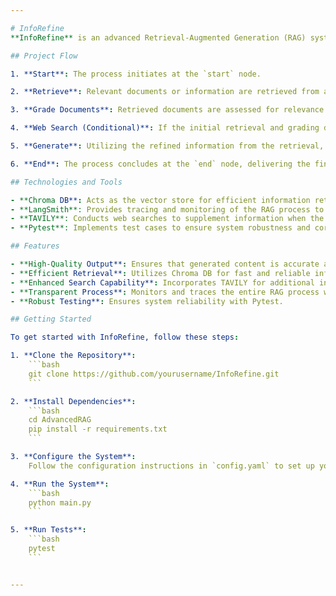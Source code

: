```yaml
---

# InfoRefine
**InfoRefine** is an advanced Retrieval-Augmented Generation (RAG) system designed to enhance the generation of accurate and contextually relevant information. Leveraging a LangGraph, InfoRefine integrates multiple components and tools to ensure high-quality output through a structured and efficient process.

## Project Flow

1. **Start**: The process initiates at the `start` node.

2. **Retrieve**: Relevant documents or information are retrieved from a knowledge base or external sources.

3. **Grade Documents**: Retrieved documents are assessed for relevance and accuracy to ensure the use of only the most pertinent information.

4. **Web Search (Conditional)**: If the initial retrieval and grading do not yield satisfactory results, InfoRefine performs a web search using TAVILY to gather additional information. This step is conditional, indicated by a dashed line, based on the quality of the graded documents.

5. **Generate**: Utilizing the refined information from the retrieval, grading, and optional web search, InfoRefine generates final output that is accurate and contextually relevant.

6. **End**: The process concludes at the `end` node, delivering the final generated content ready for use.

## Technologies and Tools

- **Chroma DB**: Acts as the vector store for efficient information retrieval.
- **LangSmith**: Provides tracing and monitoring of the RAG process to ensure transparency and traceability.
- **TAVILY**: Conducts web searches to supplement information when the initial retrieval is insufficient.
- **Pytest**: Implements test cases to ensure system robustness and correctness.

## Features

- **High-Quality Output**: Ensures that generated content is accurate and contextually relevant through a multi-step process.
- **Efficient Retrieval**: Utilizes Chroma DB for fast and reliable information retrieval.
- **Enhanced Search Capability**: Incorporates TAVILY for additional information retrieval when needed.
- **Transparent Process**: Monitors and traces the entire RAG process with LangSmith.
- **Robust Testing**: Ensures system reliability with Pytest.

## Getting Started

To get started with InfoRefine, follow these steps:

1. **Clone the Repository**:
    ```bash
    git clone https://github.com/yourusername/InfoRefine.git
    ```

2. **Install Dependencies**:
    ```bash
    cd AdvancedRAG
    pip install -r requirements.txt
    ```

3. **Configure the System**:
    Follow the configuration instructions in `config.yaml` to set up your knowledge base, TAVILY credentials, and other necessary settings.

4. **Run the System**:
    ```bash
    python main.py
    ```

5. **Run Tests**:
    ```bash
    pytest
    ```


---
```



